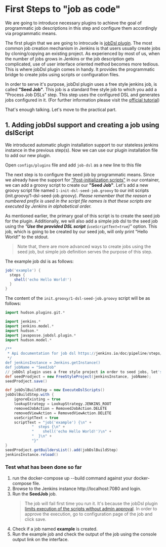 # First Steps to "job as code"
We are going to introduce necessary plugins to achieve the goal of programmatic job descriptions in this step and configure them accordingly via programmatic means. 

The first plugin that we are going to introcude is [jobDsl plugin](https://github.com/jenkinsci/job-dsl-plugin). The most common job creation mechanism in Jenkins is that users usually  create jobs by cloning/copying an existing project.  As experienced by most of us, when the number of jobs grows in Jenkins or the job description gets complicated, use of user interface oriented method becomes more tedious. This is where jobDsl plugin comes in handy. It provides the programmatic bridge to create jobs using scripts or configuration files.

In order to serve it's purpose,  jobDsl plugin uses a free style jenkins job, is called **"Seed Job"**. This job is a standard free style job to which you add a "Process Job DSLs" step. This step uses the configured DSL and generates jobs configured in it. (For further information please visit the [official tutorial](https://github.com/jenkinsci/job-dsl-plugin/wiki/Tutorial---Using-the-Jenkins-Job-DSL))

That's enough talking. Let's move to the practical part. 


## 1. Adding jobDsl support and creating a job using dslScript
We introduced automatic plugin installation support to our stateless jenkins instance in the previous step(s). Now we can use our plugin installation file to add our new plugin. 

Open `configs/plugins` file and add `job-dsl` as a new line to this file

The next step is to configure the seed job by programmatic means. Since we already have the support for ["Post-initialization scripts"](2_jenkins_basic_setup.md) in our container, we can add a groovy script to create our **"Seed Job"**. Let's add a new groovy script file named `1-init-dsl-seed-job.groovy` to our init scripts (init.groovy/1-dsl-seed-job.groovy). _Please remember that the reason a numbered prefix is used in the script file names is that these scripts are executed by Jenkins in alphabetical order._ 

As mentioned earlier, the primary goal of this script is to create the seed job for the plugin. Additionally, we will also add a simple job dsl to the seed job using the _"**Use the provided DSL script** (`useScriptText=true`)"_ option. This job, which is going to be created by our seed job, will only print "Hello World!" to the stdout. 

>Note that, there are more advanced ways to create jobs using the seed job, but simple job definition serves the purpose of this step. 

The example job dsl is as follows: 

```groovy
job('example') {
  steps {
    shell('echo Hello World!')
  }
}
```  

The content of the `init.groovy/1-dsl-seed-job.groovy` script will be as follows: 

```groovy
import hudson.plugins.git.*

import jenkins.*
import jenkins.model.*
import hudson.*
import javaposse.jobdsl.plugin.*
import hudson.model.*

/**
 * Api documentation for job dsl https://jenkins.io/doc/pipeline/steps/job-dsl/
 */
def jenkinsInstance = Jenkins.getInstance()
def jobName = "SeedJob"
// jobDsl plugin uses a free style project in order to seed jobs, let's initialise it.
def seedProdject = new FreeStyleProject(jenkinsInstance, jobName);
seedProdject.save()

def jobDslBuildStep = new ExecuteDslScripts()
jobDslBuildStep.with {
    ignoreExisting = true
    lookupStrategy = LookupStrategy.JENKINS_ROOT
    removedJobAction = RemovedJobAction.DELETE
    removedViewAction = RemovedViewAction.DELETE
    useScriptText = true
    scriptText = "job('example') {\n" +
            "  steps {\n" +
            "    shell('echo Hello World!')\n" +
            "  }\n" +
            "}"
}
seedProdject.getBuildersList().add(jobDslBuildStep)
jenkinsInstance.reload()
```
### Test what has been done so far
1. run the docker-compose up --build command against your docker-compose file. 
2. Browse to the Jenkins instance http://localhost:7080 and login.
3. Run the **SeedJob** job. 
    >The job will fail first time you run it. It's because the jobDsl plugin [limits execution of the scripts without admin approval](https://github.com/jenkinsci/job-dsl-plugin/wiki/Script-Security). In order to approve the execution, go to configuration page of the job and click save.
4. Check if a job named **example** is created. 
5. Run the example job and check the output of the job using the console output link on the interface. 

